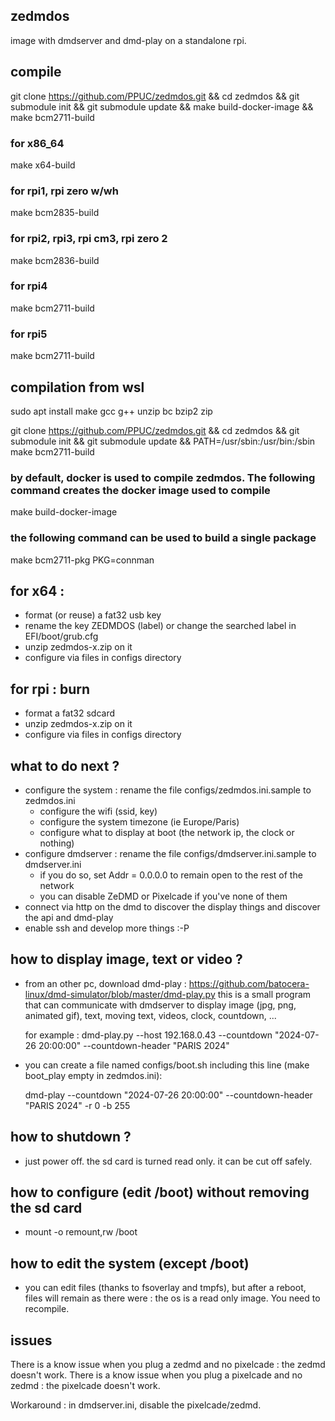 ## zedmdos
image with dmdserver and dmd-play on a standalone rpi.

## compile

git clone https://github.com/PPUC/zedmdos.git && cd zedmdos && git submodule init && git submodule update && make build-docker-image && make bcm2711-build

### for x86_64
make x64-build

### for rpi1, rpi zero w/wh
make bcm2835-build

### for rpi2, rpi3, rpi cm3, rpi zero 2
make bcm2836-build

### for rpi4
make bcm2711-build

### for rpi5
make bcm2711-build

## compilation from wsl
sudo apt install make gcc g++ unzip bc bzip2 zip

git clone https://github.com/PPUC/zedmdos.git && cd zedmdos && git submodule init && git submodule update && PATH=/usr/sbin:/usr/bin:/sbin make bcm2711-build

### by default, docker is used to compile zedmdos. The following command creates the docker image used to compile
make build-docker-image

### the following command can be used to build a single package
make bcm2711-pkg PKG=connman

## for x64 :
- format (or reuse) a fat32 usb key
- rename the key ZEDMDOS (label) or change the searched label in EFI/boot/grub.cfg
- unzip zedmdos-x.zip on it
- configure via files in configs directory

## for rpi : burn
- format a fat32 sdcard
- unzip zedmdos-x.zip on it
- configure via files in configs directory

## what to do next ?
- configure the system : rename the file configs/zedmdos.ini.sample to zedmdos.ini
  - configure the wifi (ssid, key)
  - configure the system timezone (ie Europe/Paris)
  - configure what to display at boot (the network ip, the clock or nothing)
- configure dmdserver : rename the file configs/dmdserver.ini.sample to dmdserver.ini
  - if you do so, set Addr = 0.0.0.0 to remain open to the rest of the network
  - you can disable ZeDMD or Pixelcade if you've none of them
- connect via http on the dmd to discover the display things and discover the api and dmd-play
- enable ssh and develop more things :-P

## how to display image, text or video ?
- from an other pc, download dmd-play : https://github.com/batocera-linux/dmd-simulator/blob/master/dmd-play.py
  this is a small program that can communicate with dmdserver to display image (jpg, png, animated gif), text, moving text, videos, clock, countdown, ...

  for example : dmd-play.py --host 192.168.0.43 --countdown "2024-07-26 20:00:00" --countdown-header "PARIS 2024"

- you can create a file named configs/boot.sh including this line (make boot_play empty in zedmdos.ini):

  dmd-play --countdown "2024-07-26 20:00:00" --countdown-header "PARIS 2024" -r 0 -b 255

## how to shutdown ?
- just power off. the sd card is turned read only. it can be cut off safely.

## how to configure (edit /boot) without removing the sd card
- mount -o remount,rw /boot

## how to edit the system (except /boot)
- you can edit files (thanks to fsoverlay and tmpfs), but after a reboot, files will remain as there were : the os is a read only image. You need to recompile.

## issues
There is a know issue when you plug a zedmd and no pixelcade : the zedmd doesn't work.
There is a know issue when you plug a pixelcade and no zedmd : the pixelcade doesn't work.

Workaround : in dmdserver.ini, disable the pixelcade/zedmd.
